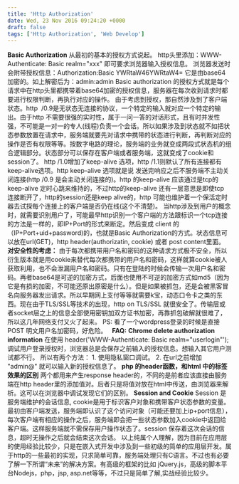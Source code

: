 ```yaml
---
title: 'Http Authorization'
date: Wed, 23 Nov 2016 09:24:20 +0000
draft: false
tags: ['Http Authorization', 'Web Develop']
---
```


**Basic Authorization** 从最初的基本的授权方式说起。 http头里添加：WWW-Authenticate: Basic realm="xxx" 即可要求浏览器输入授权信息。 浏览器发送时会附带授权信息：Authorization:Basic YWRtaW46YWRtaW4= 它是由base64加密的。如上解密后为：admin:admin Basic authorization 的授权方式就是每个请求中在http头里都携带着base64加密的授权信息，服务器在每次收到请求时都要进行权限判断，再执行对应的操作。 由于考虑到授权，那自然涉及到了客户端状态。http  /0.9是无状态无连接的协议，一个特定的输入就对应一个特定的输出。由于http 不需要很强的实时性，属于一问一答的对话形式，且有时并发性强，不可能是一对一的专人(线程)负责一个会话。所以如果涉及到状态就不如把状态参数放置在请求中，服务端就要先对请求中携带的状态进行判断，再判断对应的操作是否有权限等等。按数字电路的理论，服务端的业务就变成两段式状态机的组合逻辑部分。状态部分可以保存在客户端或者服务端，这就变成了cookie和session了。 http /1.0增加了keep-alive 选项，http /1.1则默认了所有连接都有keep-alive选项。http keep-alive 选项就是说 发送完响应之后不服务端不主动关闭连接(http /0.9 是会主动关闭连接的)。http 的keep-alive 应该通过是tcp的keep-alive 定时心跳来维持的，不过http的keep-alive 还有一层意思是即使tcp 连接断开了，http的session还是keep alive的，http 可能也维护着一个保活定时器去试探每个连接上的客户端是否仍在线(这个不清楚)。 当http涉及到用户的概念时，就需要识别用户了，可能最早http识别一个客户端的方法跟标识一个tcp连接的方法是一样的，即IP+Port的形式来断定。然后变成 client 的（IP+Port+uid+password)的，也就是Basic Authorization的方式。状态信息可以放在url(GET)，http header(authorizatin, cookie) 或者 post content里面。   **对安全性的考虑：** 由于每次都携带用户名和密码的这种请求方式极不安全，所以衍生版本就是用cookie来替代每次都携带的用户名和密码，这样就算cookie被人获取利用，也不会泄漏用户名和密码。只有在登陆的时候会传输一次用户名和密码。再者base64是可逆的加密方式，后面也使用不可逆的加密方式如md5（因为它是有损的加密，不可能还原出原密是什么）。但是如果被抓包，还是会被黑客冒名向服务器发出请求。所以早期网上支付等等就需要k宝，动态口令卡之类的东西。现在由于TLS/SSL等技术的出现，http on TLS/SSL 就很安全了。传输层或者socket层之上的信息全部使用密钥加双方证书加密，再靠抓包破解就很难了，所以这几年网络支付又火了起来。 PS: 看了一个wordpress登录的时候是直接POST 明文用户名加密码，好危险。   **FAQ:** **Chrome delete authorization information** 在使用 header('WWW-Authenticate: Basic realm="userlogin"'); 调试用户登录授权时，浏览器总是会保存之前输入的授权信息。想输入其它用户测试都不行。 所以有两个方法： 1. 使用隐私窗口调试。 2. 在url之前增加 "admin@" 就可以输入新的授权信息了。 **php 的header函数，和html 中的<meta>标签效果的区别** 两个都用来产生response header的，不同的是前者应该直接由服务端在http header里的添加值对。后者只是将值对放在html中传送，由浏览器来解析。这可以在浏览器中调试发现它们的区别。 **Session and Cookie** Session 是服务端维护的会话信息, cookie是用于标识客户对象和携带客户状态参数的变量。最初由客户端发送，服务端即认识了这个访问对象（可能还要加上ip+port信息），每次客户端有相应的操作之后，服务端即会把一些状态参数加入cookie中返回给客户端。这样服务端就不需保存用户操作状态了。session 保存着这次会话的信息，超时无操作之后就会结束这次会话。 以上纯属个人理解，因为目前在应用层的使用经验比较少，只是在嵌入式开发中涉及到一些初级的简单的应用层开发。属于http的一些最初的实现，只求简单可靠，服务端处理只有C语言。不过也有必要了解一下所谓“未来”的解决方案。有高级的框架的比如 jQuery.js，高级的脚本平台Nodejs，php，jsp, asp.net等等，不过只是简单了解,实战经验比较少。